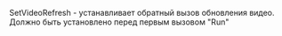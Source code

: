 SetVideoRefresh - устанавливает обратный вызов обновления видео.
Должно быть установлено перед первым вызовом "Run"